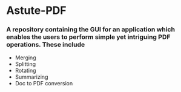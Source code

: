 # Astute-PDF

### **A repository containing the GUI for an application which enables the users to perform simple yet intriguing PDF operations. These include**

* Merging
* Splitting
* Rotating
* Summarizing
* Doc to PDF conversion
